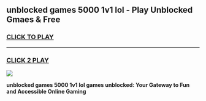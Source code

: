 
## unblocked games 5000 1v1 lol - Play Unblocked Gmaes & Free
<h3>
<a href="https://news.freeplayer.one?title=unblocked_games_5000_1v1_lol&ref=23F">CLICK TO PLAY</a></h3>
<hr>

<h3>
<a href="https://news.freeplayer.one?title=unblocked_games_5000_1v1_lol&ref=23F">CLICK 2 PLAY</a>
  
</h3>

<a href="https://news.freeplayer.one?title=unblocked_games_5000_1v1_lol&ref=23F/"><img src="https://clearcache.store/games.png"></a>


**unblocked games 5000 1v1 lol games unblocked: Your Gateway to Fun and Accessible Online Gaming**
